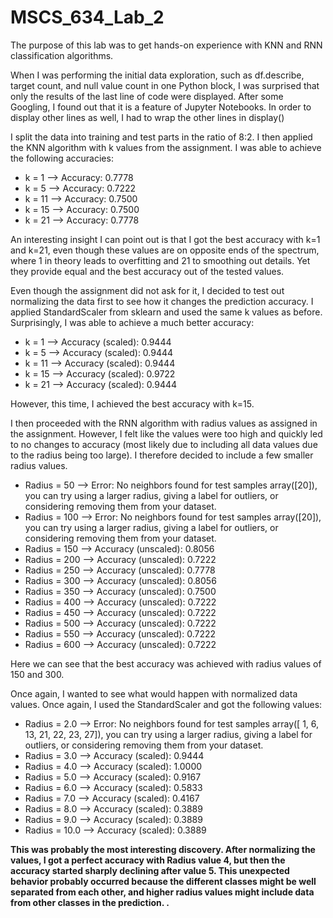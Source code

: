 # MSCS_634_Lab_2

The purpose of this lab was to get hands-on experience with KNN and RNN classification algorithms.

When I was performing the initial data exploration, such as df.describe, target count, and null value count in one Python block, I was surprised that only the results of the last line of code were displayed. After some Googling, I found out that it is a feature of Jupyter Notebooks. In order to display other lines as well, I had to wrap the other lines in display()

I split the data into training and test parts in the ratio of 8:2. I then applied the KNN algorithm with k values from the assignment. I was able to achieve the following accuracies:
- k = 1 --> Accuracy: 0.7778
- k = 5 --> Accuracy: 0.7222
- k = 11 --> Accuracy: 0.7500
- k = 15 --> Accuracy: 0.7500
- k = 21 --> Accuracy: 0.7778

An interesting insight I can point out is that I got the best accuracy with k=1 and k=21, even though these values are on opposite ends of the spectrum, where 1 in theory leads to overfitting and 21 to smoothing out details. Yet they provide equal and the best accuracy out of the tested values. 

Even though the assignment did not ask for it, I decided to test out normalizing the data first to see how it changes the prediction accuracy. I applied StandardScaler from sklearn and used the same k values as before. Surprisingly, I was able to achieve a much better accuracy:

- k = 1 --> Accuracy (scaled): 0.9444
- k = 5 --> Accuracy (scaled): 0.9444
- k = 11 --> Accuracy (scaled): 0.9444
- k = 15 --> Accuracy (scaled): 0.9722
- k = 21 --> Accuracy (scaled): 0.9444

However, this time, I achieved the best accuracy with k=15.

I then proceeded with the RNN algorithm with radius values as assigned in the assignment. However, I felt like the values were too high and quickly led to no changes to accuracy (most likely due to including all data values due to the radius being too large). I therefore decided to include a few smaller radius values.

- Radius = 50 --> Error: No neighbors found for test samples array([20]), you can try using a larger radius, giving a label for outliers, or considering removing them from your dataset.
- Radius = 100 --> Error: No neighbors found for test samples array([20]), you can try using a larger radius, giving a label for outliers, or considering removing them from your dataset.
- Radius = 150 --> Accuracy (unscaled): 0.8056
- Radius = 200 --> Accuracy (unscaled): 0.7222
- Radius = 250 --> Accuracy (unscaled): 0.7778
- Radius = 300 --> Accuracy (unscaled): 0.8056
- Radius = 350 --> Accuracy (unscaled): 0.7500
- Radius = 400 --> Accuracy (unscaled): 0.7222
- Radius = 450 --> Accuracy (unscaled): 0.7222
- Radius = 500 --> Accuracy (unscaled): 0.7222
- Radius = 550 --> Accuracy (unscaled): 0.7222
- Radius = 600 --> Accuracy (unscaled): 0.7222

Here we can see that the best accuracy was achieved with radius values of 150 and 300. 

Once again, I wanted to see what would happen with normalized data values. Once again, I used the StandardScaler and got the following values:

- Radius = 2.0 --> Error: No neighbors found for test samples array([ 1,  6, 13, 21, 22, 23, 27]), you can try using a larger radius, giving a label for outliers, or considering removing them from your dataset.
- Radius = 3.0 --> Accuracy (scaled): 0.9444
- Radius = 4.0 --> Accuracy (scaled): 1.0000
- Radius = 5.0 --> Accuracy (scaled): 0.9167
- Radius = 6.0 --> Accuracy (scaled): 0.5833
- Radius = 7.0 --> Accuracy (scaled): 0.4167
- Radius = 8.0 --> Accuracy (scaled): 0.3889
- Radius = 9.0 --> Accuracy (scaled): 0.3889
- Radius = 10.0 --> Accuracy (scaled): 0.3889

**This was probably the most interesting discovery. After normalizing the values, I got a perfect accuracy with Radius value 4, but then the accuracy started sharply declining after value 5. This unexpected behavior probably occurred because the different classes might be well separated from each other, and higher radius values might include data from other classes in the prediction. .**
